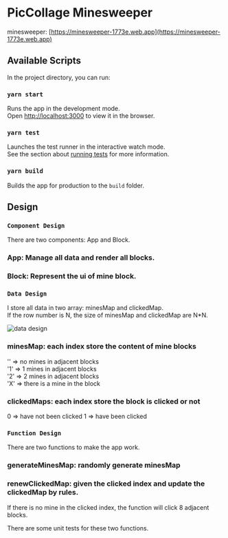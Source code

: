 # PicCollage Minesweeper

minesweeper: [https://minesweeper-1773e.web.app](https://minesweeper-1773e.web.app)

## Available Scripts

In the project directory, you can run:

### `yarn start`

Runs the app in the development mode.<br />
Open [http://localhost:3000](http://localhost:3000) to view it in the browser.

### `yarn test`

Launches the test runner in the interactive watch mode.<br />
See the section about [running tests](https://facebook.github.io/create-react-app/docs/running-tests) for more information.

### `yarn build`

Builds the app for production to the `build` folder.<br />

## Design

### `Component Design`

There are two components: App and Block.<br />

### App: Manage all data and render all blocks.

### Block: Represent the ui of mine block.

### `Data Design`

I store all data in two array: minesMap and clickedMap.<br />
If the row number is N, the size of minesMap and clickedMap are N\*N.<br />

![data design](https://user-images.githubusercontent.com/16465582/92358865-c71a7680-f11c-11ea-8278-4991318d3d12.jpeg)

### minesMap: each index store the content of mine blocks

'' => no mines in adjacent blocks <br />
'1' => 1 mines in adjacent blocks <br />
'2' => 2 mines in adjacent blocks <br />
'X' => there is a mine in the block <br />

### clickedMaps: each index store the block is clicked or not

0 => have not been clicked
1 => have been clicked

### `Function Design`

There are two functions to make the app work. <br />

### generateMinesMap: randomly generate minesMap

### renewClickedMap: given the clicked index and update the clickedMap by rules.

If there is no mine in the clicked index, the function will click 8 adjacent blocks.

There are some unit tests for these two functions.
